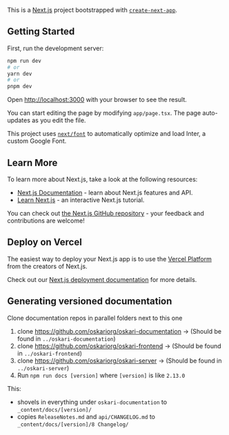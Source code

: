 This is a [Next.js](https://nextjs.org/) project bootstrapped with [`create-next-app`](https://github.com/vercel/next.js/tree/canary/packages/create-next-app).

## Getting Started

First, run the development server:

```bash
npm run dev
# or
yarn dev
# or
pnpm dev
```

Open [http://localhost:3000](http://localhost:3000) with your browser to see the result.

You can start editing the page by modifying `app/page.tsx`. The page auto-updates as you edit the file.

This project uses [`next/font`](https://nextjs.org/docs/basic-features/font-optimization) to automatically optimize and load Inter, a custom Google Font.

## Learn More

To learn more about Next.js, take a look at the following resources:

- [Next.js Documentation](https://nextjs.org/docs) - learn about Next.js features and API.
- [Learn Next.js](https://nextjs.org/learn) - an interactive Next.js tutorial.

You can check out [the Next.js GitHub repository](https://github.com/vercel/next.js/) - your feedback and contributions are welcome!

## Deploy on Vercel

The easiest way to deploy your Next.js app is to use the [Vercel Platform](https://vercel.com/new?utm_medium=default-template&filter=next.js&utm_source=create-next-app&utm_campaign=create-next-app-readme) from the creators of Next.js.

Check out our [Next.js deployment documentation](https://nextjs.org/docs/deployment) for more details.

## Generating versioned documentation

Clone documentation repos in parallel folders next to this one

1) clone https://github.com/oskariorg/oskari-documentation -> (Should be found in `../oskari-documentation`)
2) clone https://github.com/oskariorg/oskari-frontend -> (Should be found in `../oskari-frontend`)
3) clone https://github.com/oskariorg/oskari-server -> (Should be found in `../oskari-server`)
4) Run `npm run docs [version]` where `[version]` is like `2.13.0`

This:
- shovels in everything under `oskari-documentation` to `_content/docs/[version]/`
- copies `ReleaseNotes.md` and `api/CHANGELOG.md` to  `_content/docs/[version]/8 Changelog/`
